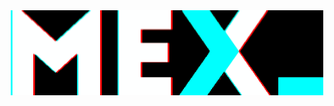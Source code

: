 <div align="center" width="50">

<img src="https://raw.githubusercontent.com/rudemex/rudemex/master/MOSHED-2020-7-14-0-21-11.gif" alt="Welcome!" width="500"/>

</div>

<!--
### Hi there 👋
**rudemex/rudemex** is a ✨ _special_ ✨ repository because its `README.md` (this file) appears on your GitHub profile.

Here are some ideas to get you started:

- 🔭 I’m currently working on ...
- 🌱 I’m currently learning ...
- 👯 I’m looking to collaborate on ...
- 🤔 I’m looking for help with ...
- 💬 Ask me about ...
- 📫 How to reach me: ...
- 😄 Pronouns: ...
- ⚡ Fun fact: ...
-->
